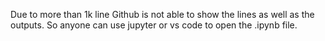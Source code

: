 Due to more than 1k line Github is not able to show the lines as well as the outputs. So anyone can use jupyter or vs code to open the .ipynb file.
